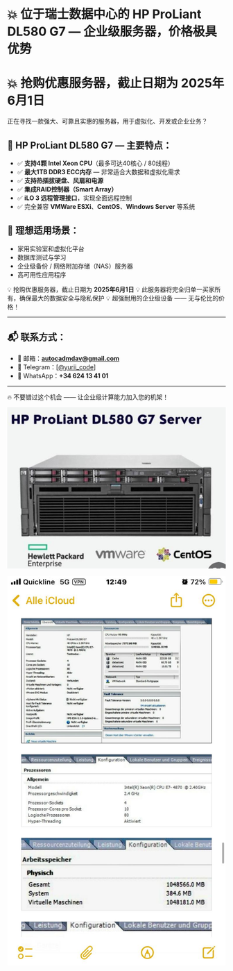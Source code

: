 # 💥 位于瑞士数据中心的 HP ProLiant DL580 G7 — 企业级服务器，价格极具优势

# 💥 抢购优惠服务器，截止日期为 **2025年6月1日**

正在寻找一款强大、可靠且实惠的服务器，用于虚拟化、开发或企业业务？

## 🔧 HP ProLiant DL580 G7 — 主要特点：

* ✅ **支持4颗 Intel Xeon CPU**（最多可达40核心 / 80线程）
* ✅ **最大1TB DDR3 ECC内存** — 非常适合大数据和虚拟化需求
* ✅ **支持热插拔硬盘、风扇和电源**
* ✅ **集成RAID控制器（Smart Array）**
* ✅ **iLO 3 远程管理接口**，实现全面远程控制
* ✅ 完全兼容 **VMWare ESXi**、**CentOS**、**Windows Server** 等系统

## 🎯 理想适用场景：

* 家用实验室和虚拟化平台
* 数据库测试与学习
* 企业级备份 / 网络附加存储（NAS）服务器
* 高可用性应用程序

💡 抢购优惠服务器，截止日期为 **2025年6月1日**
💡 此服务器将完全归单一买家所有，确保最大的数据安全与隐私保护
💡 超强耐用的企业级设备 —— 无与伦比的价格！

---

## 📬 联系方式：

* 📧 邮箱：**[autocadmdav@gmail.com](mailto:autocadmdav@gmail.com)**
* 💬 Telegram：\[[@yurii\_code](https://t.me/yurii_code)]
* 📱 WhatsApp：**+34 624 13 41 01**

---

🔥 不要错过这个机会 —— 让企业级计算能力加入您的机架！

![HP ProLiant DL580 G7 in Switzerland](hp_proliant_dl580_G7_1.jpeg)


![HP ProLiant DL580 G7 in Switzerland](hp_proliant_dl580_G7_2.jpeg)
